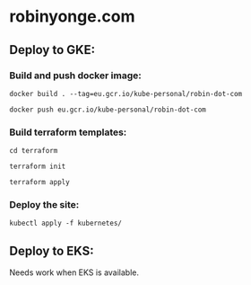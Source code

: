 # robinyonge.com

## Deploy to GKE:

### Build and push docker image:

`docker build . --tag=eu.gcr.io/kube-personal/robin-dot-com`

`docker push eu.gcr.io/kube-personal/robin-dot-com`

### Build terraform templates:

`cd terraform`

`terraform init`

`terraform apply`

### Deploy the site:

`kubectl apply -f kubernetes/`

## Deploy to EKS:

Needs work when EKS is available.